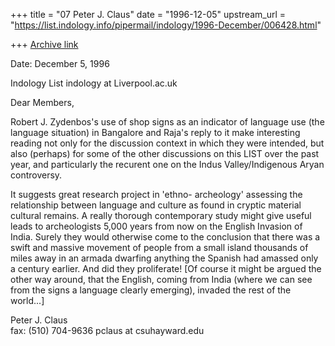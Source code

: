 +++
title = "07 Peter J. Claus"
date = "1996-12-05"
upstream_url = "https://list.indology.info/pipermail/indology/1996-December/006428.html"

+++
[Archive link](https://list.indology.info/pipermail/indology/1996-December/006428.html)




Date: December 5, 1996 

Indology List
indology at Liverpool.ac.uk

Dear Members,

Robert J. Zydenbos's use of shop signs as an indicator
of language use (the language situation) in Bangalore
and Raja's reply to it make interesting reading not
only for the discussion context in which they were
intended, but also (perhaps) for some of the other
discussions on this LIST over the past year, and
particularly the recurent one on the Indus
Valley/Indigenous Aryan controversy.

It suggests great research project in 'ethno-
archeology' assessing the relationship between language
and culture as found in cryptic material cultural
remains.  A really thorough contemporary study might
give useful leads to archeologists 5,000 years from now
on the English Invasion of India.  Surely they would
otherwise come to the conclusion that there was a swift
and massive movement of people from a small island
thousands of miles away in an armada dwarfing anything
the Spanish had amassed only a century earlier.  And
did they proliferate! [Of course it might be argued the
other way around, that the English, coming from India
(where we can see from the signs a language clearly
emerging), invaded the rest of the world...]

Peter J. Claus                        
fax: (510) 704-9636
pclaus at csuhayward.edu






